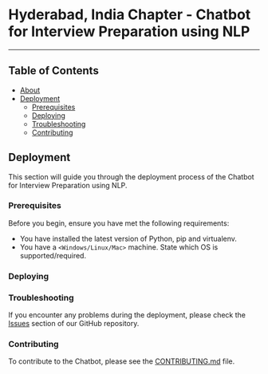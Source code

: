 # Hyderabad, India Chapter - Chatbot for Interview Preparation using NLP
---

## Table of Contents
- [About](../../README.md)
- [Deployment](#deployment)
    - [Prerequisites](#prerequisites)
    - [Deploying](#deploying)
    - [Troubleshooting](#troubleshooting)
    - [Contributing](#contributing)

## Deployment

This section will guide you through the deployment process of the Chatbot for Interview Preparation using NLP.

### Prerequisites

Before you begin, ensure you have met the following requirements:

- You have installed the latest version of Python, pip and virtualenv.
- You have a `<Windows/Linux/Mac>` machine. State which OS is supported/required.

### Deploying


### Troubleshooting

If you encounter any problems during the deployment, please check the [Issues](https://dagshub.com/Omdena/HyderabadIndiaChapter_ChatbotInterviewPreparation/issues) section of our GitHub repository.

### Contributing

To contribute to the Chatbot, please see the [CONTRIBUTING.md](CONTRIBUTING.md) file.